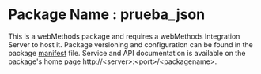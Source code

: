 # Package Name : prueba_json
This is a webMethods package and requires a webMethods Integration Server to host it. Package versioning and configuration can be found in the package [manifest](./prueba_json/manifest.v3) file. Service and API documentation is available on the package's home page http://&lt;server&gt;:&lt;port&gt;/&lt;packagename>.